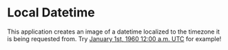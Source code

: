 # Local Datetime

This application creates an image of a datetime localized to the timezone it is being requested from. Try [January 1st, 1960 12:00 a.m. UTC](https://local-datetime.vercel.app/?t=1960-01-01%2000:00%20-0000) for example!
